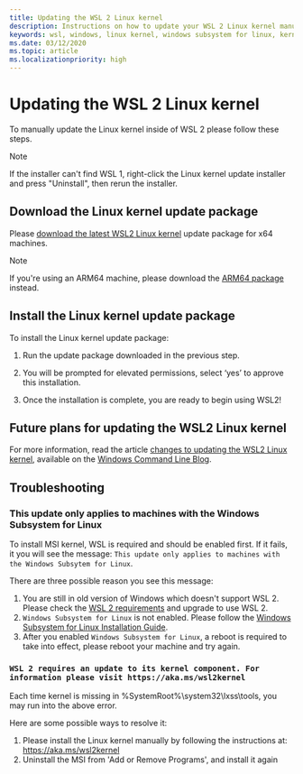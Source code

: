```yaml
---
title: Updating the WSL 2 Linux kernel
description: Instructions on how to update your WSL 2 Linux kernel manually
keywords: wsl, windows, linux kernel, windows subsystem for linux, kernel
ms.date: 03/12/2020
ms.topic: article
ms.localizationpriority: high
---
```


# Updating the WSL 2 Linux kernel

To manually update the Linux kernel inside of WSL 2 please follow these steps.

> [!NOTE] 
> If the installer can't find WSL 1, right-click the Linux kernel update installer and press "Uninstall", then rerun the installer.

## Download the Linux kernel update package

Please [download the latest WSL2 Linux kernel](https://wslstorestorage.blob.core.windows.net/wslblob/wsl_update_x64.msi) update package for x64 machines.

> [!NOTE]
> If you're using an ARM64 machine, please download the [ARM64 package](https://wslstorestorage.blob.core.windows.net/wslblob/wsl_update_arm64.msi) instead.

## Install the Linux kernel update package

To install the Linux kernel update package:

  1. Run the update package downloaded in the previous step.

  2. You will be prompted for elevated permissions, select ‘yes’ to approve this installation.

  3. Once the installation is complete, you are ready to begin using WSL2!

## Future plans for updating the WSL2 Linux kernel

For more information, read the article [changes to updating the WSL2 Linux kernel](https://devblogs.microsoft.com/commandline/wsl2-will-be-generally-available-in-windows-10-version-2004), available on the [Windows Command Line Blog](https://aka.ms/cliblog).

## Troubleshooting

### This update only applies to machines with the Windows Subsystem for Linux
To install MSI kernel, WSL is required and should be enabled first. If it fails, it you will see the message:
`This update only applies to machines with the Windows Subsytem for Linux`. 

There are three possible reason you see this message:

1. You are still in old version of Windows which doesn't support WSL 2. Please check the [WSL 2 requirements](https://docs.microsoft.com/en-us/windows/wsl/install-win10#update-to-wsl-2) and upgrade to use WSL 2. 
2. `Windows Subsystem for Linux` is not enabled. Please follow the [Windows Subsystem for Linux Installation Guide](https://docs.microsoft.com/en-us/windows/wsl/install-win10).
3. After you enabled `Windows Subsystem for Linux`, a reboot is required to take into effect, please reboot your machine and try again.

### `WSL 2 requires an update to its kernel component. For information please visit https://aka.ms/wsl2kernel`

Each time kernel is missing in %SystemRoot%\system32\lxss\tools\, you may run into the above error.

Here are some possible ways to resolve it:

1. Please install the Linux kernel manually by following the instructions at: https://aka.ms/wsl2kernel
3. Uninstall the MSI from 'Add or Remove Programs', and install it again
